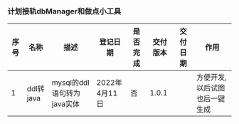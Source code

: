 ### 计划接轨dbManager和做点小工具

|序号|名称|描述|登记日期|是否完成|交付版本|交付日期|作用|
| ----| ----| ----| ----| ----| ----| ---- | ----|
|1|ddl转java|mysql的ddl语句转为java实体|2022年4月11日|否|1.0.1||方便开发, 以后试图也后一键生成|


